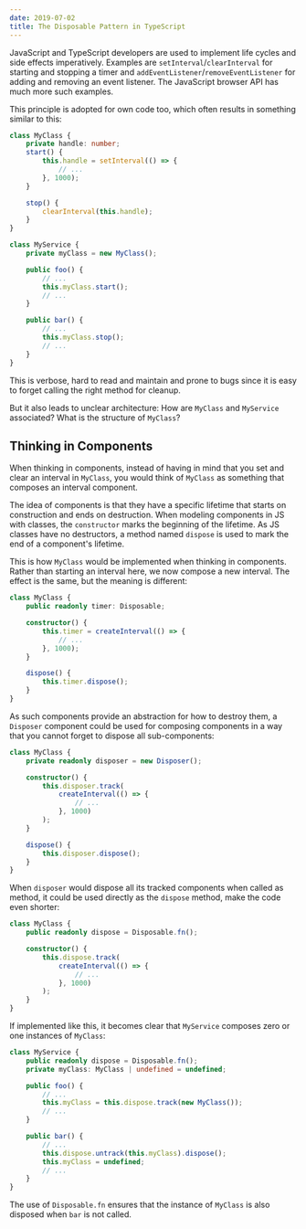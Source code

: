 ```yaml
---
date: 2019-07-02
title: The Disposable Pattern in TypeScript
---
```


JavaScript and TypeScript developers are used to implement life cycles and side effects imperatively.
Examples are `setInterval`/`clearInterval` for starting and stopping a timer
and `addEventListener`/`removeEventListener` for adding and removing an event listener.
The JavaScript browser API has much more such examples.

This principle is adopted for own code too, which often results in something similar to this:

```ts
class MyClass {
    private handle: number;
    start() {
        this.handle = setInterval(() => {
            // ...
        }, 1000);
    }

    stop() {
        clearInterval(this.handle);
    }
}

class MyService {
    private myClass = new MyClass();

    public foo() {
        // ...
        this.myClass.start();
        // ...
    }

    public bar() {
        // ...
        this.myClass.stop();
        // ...
    }
}
```

This is verbose, hard to read and maintain and prone to bugs
since it is easy to forget calling the right method for cleanup.

But it also leads to unclear architecture:
How are `MyClass` and `MyService` associated?
What is the structure of `MyClass`?

## Thinking in Components

When thinking in components,
instead of having in mind that you set and clear an interval in `MyClass`,
you would think of `MyClass` as something that composes an interval component.

The idea of components is that they have a specific lifetime that starts on construction and ends on destruction.
When modeling components in JS with classes,
the `constructor` marks the beginning of the lifetime.
As JS classes have no destructors, a method named `dispose` is used to
mark the end of a component's lifetime.

This is how `MyClass` would be implemented when thinking in components.
Rather than starting an interval here, we now compose a new interval.
The effect is the same, but the meaning is different:

```ts
class MyClass {
    public readonly timer: Disposable;

    constructor() {
        this.timer = createInterval(() => {
            // ...
        }, 1000);
    }

    dispose() {
        this.timer.dispose();
    }
}
```

As such components provide an abstraction for how to destroy them,
a `Disposer` component could be used for composing components in a way that
you cannot forget to dispose all sub-components:

```ts
class MyClass {
    private readonly disposer = new Disposer();

    constructor() {
        this.disposer.track(
            createInterval(() => {
                // ...
            }, 1000)
        );
    }

    dispose() {
        this.disposer.dispose();
    }
}
```

When `disposer` would dispose all its tracked components when called as method, it could be used directly as the `dispose` method, make the code even shorter:

```ts
class MyClass {
    public readonly dispose = Disposable.fn();

    constructor() {
        this.dispose.track(
            createInterval(() => {
                // ...
            }, 1000)
        );
    }
}
```

If implemented like this, it becomes clear that `MyService`
composes zero or one instances of `MyClass`:

```ts
class MyService {
    public readonly dispose = Disposable.fn();
    private myClass: MyClass | undefined = undefined;

    public foo() {
        // ...
        this.myClass = this.dispose.track(new MyClass());
        // ...
    }

    public bar() {
        // ...
        this.dispose.untrack(this.myClass).dispose();
        this.myClass = undefined;
        // ...
    }
}
```

The use of `Disposable.fn` ensures that the instance of `MyClass`
is also disposed when `bar` is not called.

